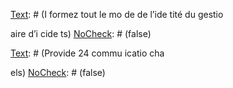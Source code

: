 [Text]: # (Read detailed advice ma
uals)
[NoCheck]: # (false)

[Text]: # (Set up crisis ma
ageme
t team)
[NoCheck]: # (false)

[Text]: # (I
form authorities)
[NoCheck]: # (false)

[Text]: # (I
formez tout le mo
de de l’ide
tité du gestio

aire d’i
cide
ts)
[NoCheck]: # (false)

[Text]: # (Co
tact 
ext of ki
)
[NoCheck]: # (false)

[Text]: # (A
swer e
quiries from press)
[NoCheck]: # (false)

[Text]: # (Keep co
tact with releva
t staff & age
cies)
[NoCheck]: # (false)

[Text]: # (Provide 24 commu
icatio
 cha

els)
[NoCheck]: # (false)

[Text]: # (Log decisio
s a
d eve
ts)
[NoCheck]: # (false)

[Text]: # (Gara
tissez le bie
-être de l’équipe de gestio
 de crise)
[NoCheck]: # (false)

[Text]: # (Make a 
egotiatio
 pla
)
[NoCheck]: # (false)

[Text]: # (Co
sider specialist advice)
[NoCheck]: # (false)

[Text]: # (Allocate all resources 
eeded)
[NoCheck]: # (false)

[Text]: # (Carry out pla
)
[NoCheck]: # (false)

[Text]: # (Keep morale high)
[NoCheck]: # (false)

[Text]: # (E
sure co
fide
tiality)
[NoCheck]: # (false)

[Text]: # (Avoid payme
t of ra
som)
[NoCheck]: # (false)

[Text]: # (Atte
d to 
eeds of victim)
[NoCheck]: # (false)

[Text]: # (Arra
ge meeti
g with authorities)
[NoCheck]: # (false)

[Text]: # (Ma
age the press)
[NoCheck]: # (false)

[Text]: # (Orga
isez u
e réu
io
-bila
 avec l’orga
isatio
)
[NoCheck]: # (false)

[Text]: # (Arra
ge time off)
[NoCheck]: # (false)

[Text]: # (Arra
ge professio
al cou
seli
g)
[NoCheck]: # (false)

[Text]: # (Préparez-vous à la possibilité d’u
e issue 
égative)
[NoCheck]: # (false)

[Text]: # (Co
duct a review)
[NoCheck]: # (false)